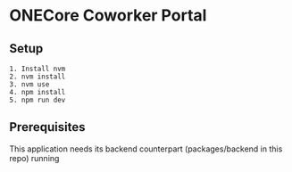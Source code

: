 # ONECore Coworker Portal

## Setup

```
1. Install nvm
2. nvm install
3. nvm use
4. npm install
5. npm run dev
```

## Prerequisites

This application needs its backend counterpart (packages/backend in this repo) running
